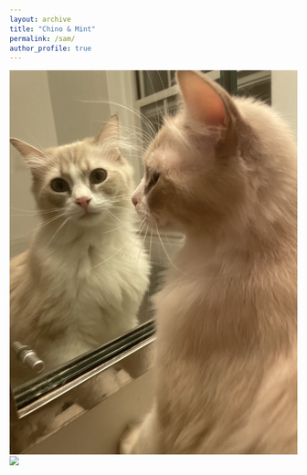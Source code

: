 ```yaml
---
layout: archive
title: "Chino & Mint"
permalink: /sam/
author_profile: true
---
```


<!--  -->

<object data="/images/Mint2024.jpeg" type="image/jpeg" width="65px" height="105px"></object><object data="/images/Chino2024.jpeg" type="image/jpeg" width="60px" height="125px"></object>
<img src="/images/Mint2024.jpeg" width="650">
![](/images/Mint2024.jpeg|width=650)
